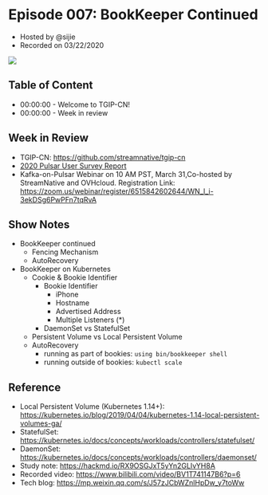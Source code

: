 # Episode 007:  BookKeeper Continued

- Hosted by @sijie
- Recorded on 03/22/2020

![](/image/007.png)

## Table of Content

- 00:00:00 - Welcome to TGIP-CN!
- 00:00:00 - Week in review

## Week in Review

- TGIP-CN: https://github.com/streamnative/tgip-cn
- [2020 Pulsar User Survey Report](http://pulsar.apache.org/blog/2020/03/17/announcing-the-apache-pulsar-2020-user-survey-report/)
- Kafka-on-Pulsar Webinar on 10 AM PST, March 31,Co-hosted by StreamNative and OVHcloud.
    Registration Link: https://zoom.us/webinar/register/6515842602644/WN_l_i-3ekDSg6PwPFn7tqRvA

## Show Notes

* BookKeeper continued
    * Fencing Mechanism
    * AutoRecovery
* BookKeeper on Kubernetes
    * Cookie & Bookie Identifier
        * Bookie Identifier
            * iPhone
            * Hostname
            * Advertised Address
            * Multiple Listeners (*)
        * DaemonSet vs StatefulSet
    * Persistent Volume vs Local Persistent Volume
    * AutoRecovery
        * running as part of bookies: `using bin/bookkeeper shell`
        * running outside of bookies: `kubectl scale`

## Reference 

- Local Persistent Volume (Kubernetes 1.14+): https://kubernetes.io/blog/2019/04/04/kubernetes-1.14-local-persistent-volumes-ga/
- StatefulSet: https://kubernetes.io/docs/concepts/workloads/controllers/statefulset/
- DaemonSet: https://kubernetes.io/docs/concepts/workloads/controllers/daemonset/
- Study note: https://hackmd.io/RX9OSGJxT5yYn2GLIvYH8A
- Recorded video: https://www.bilibili.com/video/BV1T741147B6?p=6
- Tech blog: https://mp.weixin.qq.com/s/J57zJCbWZnlHpDw_y7toWw
